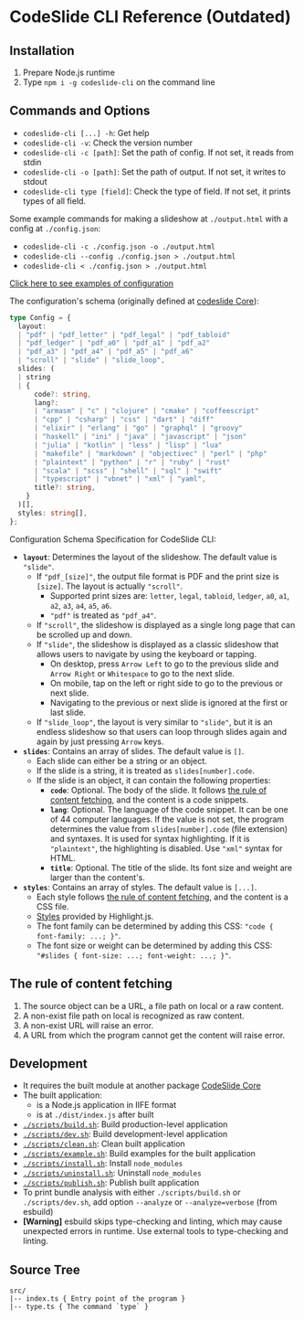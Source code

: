 # CodeSlide CLI Reference (Outdated)

## Installation
1. Prepare Node.js runtime
2. Type `npm i -g codeslide-cli` on the command line

## Commands and Options
- `codeslide-cli [...] -h`: Get help
- `codeslide-cli -v`: Check the version number
- `codeslide-cli -c [path]`: Set the path of config. If not set, it reads from stdin
- `codeslide-cli -o [path]`: Set the path of output. If not set, it writes to stdout
- `codeslide-cli type [field]`: Check the type of field. If not set, it prints types of all field.

Some example commands for making a slideshow at `./output.html` with a config at `./config.json`:
- `codeslide-cli -c ./config.json -o ./output.html`
- `codeslide-cli --config ./config.json > ./output.html`
- `codeslide-cli < ./config.json > ./output.html`

[Click here to see examples of configuration](https://github.com/AsherJingkongChen/codeslide/tree/main/packages/cli/examples/)

The configuration's schema (originally defined at [codeslide Core](https://github.com/AsherJingkongChen/codeslide/blob/main/packages/core/src/common/config.ts)):
```typescript
type Config = {
  layout:
  | "pdf" | "pdf_letter" | "pdf_legal" | "pdf_tabloid"
  | "pdf_ledger" | "pdf_a0" | "pdf_a1" | "pdf_a2"
  | "pdf_a3" | "pdf_a4" | "pdf_a5" | "pdf_a6"
  | "scroll" | "slide" | "slide_loop",
  slides: (
  | string
  | {
      code?: string,
      lang?:
      | "armasm" | "c" | "clojure" | "cmake" | "coffeescript"
      | "cpp" | "csharp" | "css" | "dart" | "diff"
      | "elixir" | "erlang" | "go" | "graphql" | "groovy"
      | "haskell" | "ini" | "java" | "javascript" | "json"
      | "julia" | "kotlin" | "less" | "lisp" | "lua"
      | "makefile" | "markdown" | "objectivec" | "perl" | "php"
      | "plaintext" | "python" | "r" | "ruby" | "rust"
      | "scala" | "scss" | "shell" | "sql" | "swift"
      | "typescript" | "vbnet" | "xml" | "yaml",
      title?: string,
    }
  )[],
  styles: string[],
};
```

Configuration Schema Specification for CodeSlide CLI:
- **`layout`**: Determines the layout of the slideshow. The default value is `"slide"`.
  - If `"pdf_[size]"`, the output file format is PDF and the print size is `[size]`. The layout is actually `"scroll"`.
    - Supported print sizes are: `letter`, `legal`, `tabloid`, `ledger`, `a0`, `a1`, `a2`, `a3`, `a4`, `a5`, `a6`.
    - `"pdf"` is treated as `"pdf_a4"`.
  - If `"scroll"`, the slideshow is displayed as a single long page that can be scrolled up and down.
  - If `"slide"`, the slideshow is displayed as a classic slideshow that allows users to navigate by using the keyboard or tapping.
    - On desktop, press `Arrow Left` to go to the previous slide and `Arrow Right` or `Whitespace` to go to the next slide.
    - On mobile, tap on the left or right side to go to the previous or next slide.
    - Navigating to the previous or next slide is ignored at the first or last slide.
  - If `"slide_loop"`, the layout is very similar to `"slide"`, but it is an endless slideshow so that users can loop through slides again and again by just pressing `Arrow` keys.
- **`slides`**: Contains an array of slides. The default value is `[]`.
  - Each slide can either be a string or an object.
  - If the slide is a string, it is treated as `slides[number].code`.
  - If the slide is an object, it can contain the following properties:
    - **`code`**: Optional. The body of the slide. It follows [the rule of content fetching](#the-rule-of-content-fetching), and the content is a code snippets.
    - **`lang`**: Optional. The language of the code snippet. It can be one of 44 computer languages. If the value is not set, the program determines the value from `slides[number].code` (file extension) and syntaxes. It is used for syntax highlighting. If it is `"plaintext"`, the highlighting is disabled. Use `"xml"` syntax for HTML.
    - **`title`**: Optional. The title of the slide. Its font size and weight are larger than the content's.
- **`styles`**: Contains an array of styles. The default value is `[...]`.
  - Each style follows [the rule of content fetching](#the-rule-of-content-fetching), and the content is a CSS file.
  - [Styles](https://cdnjs.com/libraries/highlight.js) provided by Highlight.js.
  - The font family can be determined by adding this CSS: `"code { font-family: ...; }"`.
  - The font size or weight can be determined by adding this CSS: `"#slides { font-size: ...; font-weight: ...; }"`.

## The rule of content fetching
1. The source object can be a URL, a file path on local or a raw content.
2. A non-exist file path on local is recognized as raw content.
3. A non-exist URL will raise an error.
4. A URL from which the program cannot get the content will raise error.

## Development
- It requires the built module at another package [CodeSlide Core](https://github.com/AsherJingkongChen/codeslide/tree/main/packages/core/)
- The built application:
  - is a Node.js application in IIFE format
  - is at `./dist/index.js` after built
- [`./scripts/build.sh`](https://github.com/AsherJingkongChen/codeslide/blob/main/packages/cli/scripts/build.sh): Build production-level application
- [`./scripts/dev.sh`](https://github.com/AsherJingkongChen/codeslide/blob/main/packages/cli/scripts/dev.sh): Build development-level application
- [`./scripts/clean.sh`](https://github.com/AsherJingkongChen/codeslide/blob/main/packages/cli/scripts/clean.sh): Clean built application
- [`./scripts/example.sh`](https://github.com/AsherJingkongChen/codeslide/blob/main/packages/cli/scripts/example.sh): Build examples for the built application
- [`./scripts/install.sh`](https://github.com/AsherJingkongChen/codeslide/blob/main/packages/cli/scripts/install.sh): Install `node_modules`
- [`./scripts/uninstall.sh`](https://github.com/AsherJingkongChen/codeslide/blob/main/packages/cli/scripts/uninstall.sh): Uninstall `node_modules`
- [`./scripts/publish.sh`](https://github.com/AsherJingkongChen/codeslide/blob/main/packages/cli/scripts/publish.sh): Publish built application
- To print bundle analysis with either `./scripts/build.sh` or `./scripts/dev.sh`, add option `--analyze` or `--analyze=verbose` (from esbuild)
- **[Warning]** esbuild skips type-checking and linting, which may cause unexpected errors in runtime. Use external tools to type-checking and linting.

## Source Tree
```
src/
|-- index.ts { Entry point of the program }
|-- type.ts { The command `type` }
```
